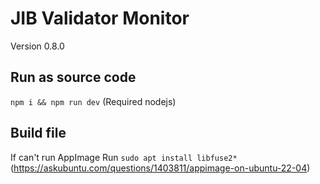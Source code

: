 # JIB Validator Monitor

Version 0.8.0

## Run as source code

`npm i && npm run dev` (Required nodejs)

## Build file

If can't run AppImage
Run `sudo apt install libfuse2*` (https://askubuntu.com/questions/1403811/appimage-on-ubuntu-22-04)
